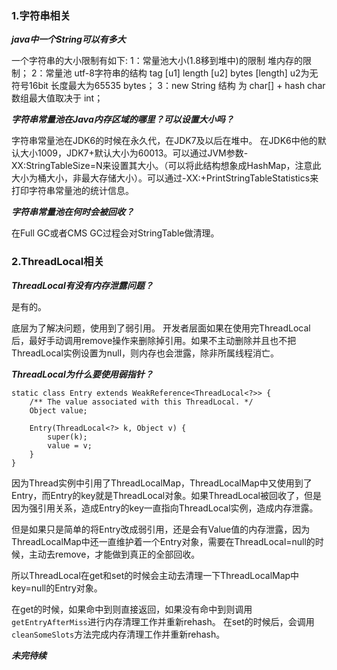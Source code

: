 ### 1.字符串相关

***java中一个String可以有多大***

一个字符串的大小限制有如下:
1：常量池大小(1.8移到堆中)的限制 堆内存的限制；
2：常量池 utf-8字符串的结构 tag [u1] length [u2] bytes [length] u2为无符号16bit 长度最大为65535 bytes；
3：new String 结构 为 char[] + hash char 数组最大值取决于 int；

***字符串常量池在Java内存区域的哪里？可以设置大小吗？***

字符串常量池在JDK6的时候在永久代，在JDK7及以后在堆中。
在JDK6中他的默认大小1009，JDK7+默认大小为60013。可以通过JVM参数-XX:StringTableSize=N来设置其大小。（可以将此结构想象成HashMap，注意此大小为桶大小，非最大存储大小）。可以通过-XX:+PrintStringTableStatistics来打印字符串常量池的统计信息。

***字符串常量池在何时会被回收？***

在Full GC或者CMS GC过程会对StringTable做清理。

### 2.ThreadLocal相关

***ThreadLocal有没有内存泄露问题？***

是有的。

底层为了解决问题，使用到了弱引用。
开发者层面如果在使用完ThreadLocal后，最好手动调用remove操作来删除掉引用。如果不主动删除并且也不把ThreadLocal实例设置为null，则内存也会泄露，除非所属线程消亡。

***ThreadLocal为什么要使用弱指针？***

```
static class Entry extends WeakReference<ThreadLocal<?>> {
    /** The value associated with this ThreadLocal. */
    Object value;

    Entry(ThreadLocal<?> k, Object v) {
        super(k);
        value = v;
    }
}
```

因为Thread实例中引用了ThreadLocalMap，ThreadLocalMap中又使用到了Entry，而Entry的key就是ThreadLocal对象。如果ThreadLocal被回收了，但是因为强引用关系，造成Entry的key一直指向ThreadLocal实例，造成内存泄露。

但是如果只是简单的将Entry改成弱引用，还是会有Value值的内存泄露，因为ThreadLocalMap中还一直维护着一个Entry对象，需要在ThreadLocal=null的时候，主动去remove，才能做到真正的全部回收。

所以ThreadLocal在get和set的时候会主动去清理一下ThreadLocalMap中key=null的Entry对象。

在get的时候，如果命中到则直接返回，如果没有命中到则调用`getEntryAfterMiss`进行内存清理工作并重新rehash。
在set的时候后，会调用`cleanSomeSlots`方法完成内存清理工作并重新rehash。




***未完待续***